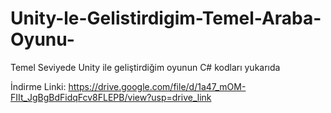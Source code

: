 # Unity-le-Gelistirdigim-Temel-Araba-Oyunu-
Temel Seviyede Unity ile geliştirdiğim oyunun C# kodları yukarıda


İndirme Linki: https://drive.google.com/file/d/1a47_mOM-FIIt_JgBgBdFidqFcv8FLEPB/view?usp=drive_link
